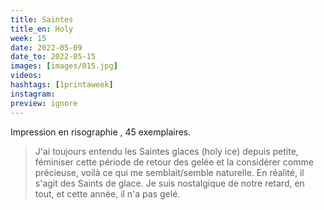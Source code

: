 ```yaml
---
title: Saintes 
title_en: Holy
week: 15
date: 2022-05-09
date_to: 2022-05-15
images: [images/015.jpg]
videos: 
hashtags: [1printaweek]
instagram: 
preview: ignore
---
```




Impression en risographie , 45 exemplaires.

> J'ai toujours entendu les Saintes glaces (holy ice) depuis petite, féminiser cette période  de retour des gelée et la considérer comme précieuse, voilà ce qui me semblait/semble naturelle. En réalité, il s'agit des Saints de glace. Je suis nostalgique de notre retard, en tout, et cette année, il n'a pas gelé.


